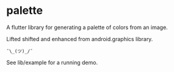 # palette

A flutter library for generating a palette of colors from an image.

Lifted shifted and enhanced from android.graphics library.

 ```¯\_(ツ)_/¯```

See lib/example for a running demo. 
